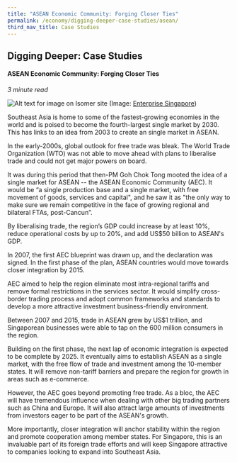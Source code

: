 ```yaml
---
title: "ASEAN Economic Community: Forging Closer Ties"
permalink: /economy/digging-deeper-case-studies/asean/
third_nav_title: Case Studies
---
```


## Digging Deeper: Case Studies
#### ASEAN Economic Community: Forging Closer Ties
<i>3 minute read</i>

![Alt text for image on Isomer site](/images/economy/case-studies/aseanregionalinitiatives_aec2025blueprint.jpg)
(Image: [Enterprise Singapore](https://www.enterprisesg.gov.sg/overseas-markets/asia-pacific/asean/asean-regional-initiatives))

Southeast Asia is home to some of the fastest-growing economies in the world and is poised to become the fourth-largest single market by 2030. This has links to an idea from 2003 to create an single market in ASEAN. 

In the early-2000s, global outlook for free trade was bleak. The World Trade Organization (WTO) was not able to move ahead with plans to liberalise trade and could not get major powers on board. 

It was during this period that then-PM Goh Chok Tong mooted the idea of a single market for ASEAN -- the ASEAN Economic Community (AEC). It would be “a single production base and a single market, with free movement of goods, services and capital", and he saw it as "the only way to make sure we remain competitive in the face of growing regional and bilateral FTAs, post-Cancun”.

By liberalising trade, the region’s GDP could increase by at least 10%, reduce operational costs by up to 20%, and add US$50 billion to ASEAN's GDP.

In 2007, the first AEC blueprint was drawn up, and the declaration was signed. In the first phase of the plan, ASEAN countries would move towards closer integration by 2015.

AEC aimed to help the region eliminate most intra-regional tariffs and remove formal restrictions in the services sector. It would simplify cross-border trading process and adopt common frameworks and standards to develop a more attractive investment business-friendly environment.

Between 2007 and 2015, trade in ASEAN grew by US$1 trillion, and Singaporean businesses were able to tap on the 600 million consumers in the region.

Building on the first phase, the next lap of economic integration is expected to be complete by 2025. It eventually aims to establish ASEAN as a single market, with the free flow of trade and investment among the 10-member states. It will remove non-tariff barriers and prepare the region for growth in areas such as e-commerce.

However, the AEC goes beyond promoting free trade. As a bloc, the AEC will have tremendous influence when dealing with other big trading partners such as China and Europe. It will also attract large amounts of investments from investors eager to be part of the ASEAN's growth. 

More importantly, closer integration will anchor stability within the region and promote cooperation among member states. For Singapore, this is an invaluable part of its foreign trade efforts and will keep Singapore attractive to companies looking to expand into Southeast Asia.